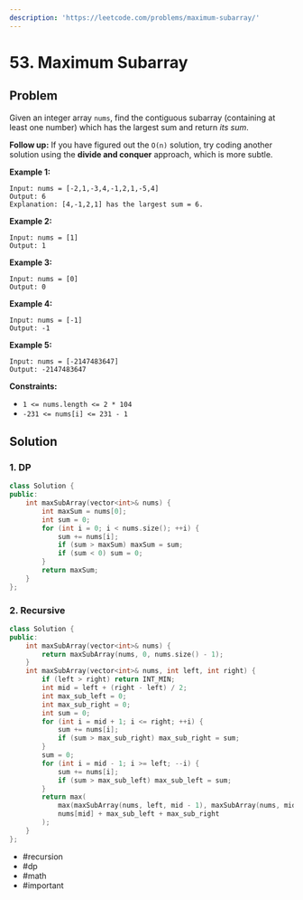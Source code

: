 ```yaml
---
description: 'https://leetcode.com/problems/maximum-subarray/'
---
```


# 53. Maximum Subarray

## Problem

Given an integer array `nums`, find the contiguous subarray \(containing at least one number\) which has the largest sum and return _its sum_.

**Follow up:** If you have figured out the `O(n)` solution, try coding another solution using the **divide and conquer** approach, which is more subtle.

**Example 1:**

```text
Input: nums = [-2,1,-3,4,-1,2,1,-5,4]
Output: 6
Explanation: [4,-1,2,1] has the largest sum = 6.
```

**Example 2:**

```text
Input: nums = [1]
Output: 1
```

**Example 3:**

```text
Input: nums = [0]
Output: 0
```

**Example 4:**

```text
Input: nums = [-1]
Output: -1
```

**Example 5:**

```text
Input: nums = [-2147483647]
Output: -2147483647
```

**Constraints:**

* `1 <= nums.length <= 2 * 104`
* `-231 <= nums[i] <= 231 - 1`

## Solution

### 1. DP

```cpp
class Solution {
public:
    int maxSubArray(vector<int>& nums) {
        int maxSum = nums[0];
        int sum = 0;
        for (int i = 0; i < nums.size(); ++i) {
            sum += nums[i];
            if (sum > maxSum) maxSum = sum;
            if (sum < 0) sum = 0; 
        }
        return maxSum;
    }
};
```

### 2. Recursive

```cpp
class Solution {
public:
    int maxSubArray(vector<int>& nums) {
        return maxSubArray(nums, 0, nums.size() - 1);
    }
    int maxSubArray(vector<int>& nums, int left, int right) {
        if (left > right) return INT_MIN;
        int mid = left + (right - left) / 2;
        int max_sub_left = 0;
        int max_sub_right = 0;
        int sum = 0;
        for (int i = mid + 1; i <= right; ++i) {
            sum += nums[i];
            if (sum > max_sub_right) max_sub_right = sum;
        }
        sum = 0;
        for (int i = mid - 1; i >= left; --i) {
            sum += nums[i];
            if (sum > max_sub_left) max_sub_left = sum;
        }
        return max(
            max(maxSubArray(nums, left, mid - 1), maxSubArray(nums, mid + 1, right)),
            nums[mid] + max_sub_left + max_sub_right
        );
    }
};
```

* \#recursion
* \#dp
* \#math
* \#important

